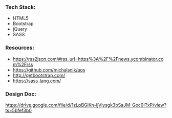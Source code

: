 ### Tech Stack:
- HTML5
- Bootstrap
- jQuery
- SASS

### Resources:
- https://rss2json.com/#rss_url=https%3A%2F%2Fnews.ycombinator.com%2Frss
- https://github.com/michalsnik/aos
- http://getbootstrap.com/
- https://sass-lang.com/

### Design Doc:
https://drive.google.com/file/d/1zLpBGlKn-ljViysgk3bSaJM-Goc9ITxP/view?ts=5bfef3b0
